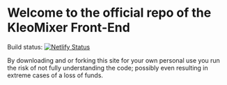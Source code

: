 # Welcome to the official repo of the KleoMixer Front-End

Build status: [![Netlify Status](https://api.netlify.com/api/v1/badges/6fd0d6f4-14f2-4b90-9972-4b12ae4157f4/deploy-status)](https://app.netlify.com/sites/magical-eclair-a06c16/deploys)

By downloading and or forking this site for your own personal use you run the risk of not fully understanding the code; possibly even resulting in extreme cases of a loss of funds.
